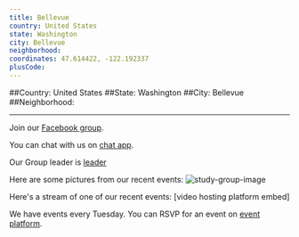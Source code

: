 ```yaml
---
title: Bellevue
country: United States
state: Washington
city: Bellevue
neighborhood: 
coordinates: 47.614422, -122.192337
plusCode:
---
```


##Country: United States
##State: Washington
##City: Bellevue
##Neighborhood: 
*****
Join our [Facebook group](https://www.facebook.com/groups/free.code.camp.bellevue).

You can chat with us on [chat app]().

Our Group leader is [leader]()

Here are some pictures from our recent events:
![study-group-image]()

Here's a stream of one of our recent events:
[video hosting platform embed]

We have events every Tuesday. You can RSVP for an event on [event platform]().
